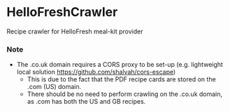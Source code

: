 # HelloFreshCrawler
Recipe crawler for HelloFresh meal-kit provider 

### Note
- The .co.uk domain requires a CORS proxy to be set-up (e.g. lightweight local solution https://github.com/shalvah/cors-escape)
  - This is due to the fact that the PDF recipe cards are stored on the .com (US) domain.
  - There should be no need to perform crawling on the .co.uk domain, as .com has both the US and GB recipes.